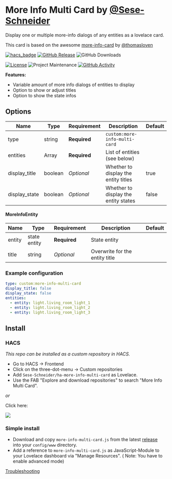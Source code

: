 # More Info Multi Card by [@Sese-Schneider](https://www.github.com/Sese-Schneider)

Display one or multiple more-info dialogs of any entities as a lovelace card.

This card is based on the awesome [more-info-card](https://github.com/thomasloven/lovelace-more-info-card) by [@thomasloven](https://github.com/thomasloven)

[![hacs_badge](https://img.shields.io/badge/HACS-Custom-41BDF5.svg?style=for-the-badge)](https://my.home-assistant.io/redirect/hacs_repository/?owner=Sese-Schneider&repository=ha-more-info-multi-card&category=frontend)
[![GitHub Release][releases-shield]][releases]
![GitHub Downloads][downloads-shield]

[![License][license-shield]](LICENSE)
![Project Maintenance][maintenance-shield]
[![GitHub Activity][commits-shield]][commits]

**Features:**

- Variable amount of more info dialogs of entities to display
- Option to show or adjust titles
- Option to show the state infos

## Options

| Name          | Type                  | Requirement  | Description                          | Default |
|---------------|-----------------------|--------------|--------------------------------------|---------|
| type          | string                | **Required** | `custom:more-info-multi-card`        |         |
| entities      | Array<MoreInfoEntity> | **Required** | List of entities (see below)         |         |
| display_title | boolean               | *Optional*   | Whether to display the entity titles | true    |
| display_state | boolean               | *Optional*   | Whether to display the entity states | false   |

#### MoreInfoEntity
| Name   | Type         | Requirement  | Description                    | Default |
|--------|--------------|--------------|--------------------------------|---------|
| entity | state entity | **Required** | State entity                   |         |
| title  | string       | *Optional*   | Overwrite for the entity title |         |


### Example configuration
```yaml
type: custom:more-info-multi-card
display_title: false
display_state: false
entities:
  - entity: light.living_room_light_1
  - entity: light.living_room_light_2
  - entity: light.living_room_light_3
```

## Install

### HACS

*This repo can be installed as a custom repository in HACS.*

* Go to HACS → Frontend
* Click on the three-dot-menu → Custom repositories
* Add `Sese-Schneider/ha-more-info-multi-card` as Lovelace.
* Use the FAB "Explore and download repositories" to search "More Info Multi Card".

_or_

Click here:

[![](https://my.home-assistant.io/badges/hacs_repository.svg)](https://my.home-assistant.io/redirect/hacs_repository/?owner=Sese-Schneider&repository=ha-more-info-multi-card&category=frontend)


### Simple install

* Download and copy `more-info-multi-card.js` from the
  latest [release](https://github.com/Sese-Schneider/ha-more-info-multi-card/releases/latest) into your `config/www`
  directory.
* Add a reference to `more-info-multi-card.js` as JavaScript-Module to your Lovelace dashboard via "Manage Resources". (
  Note: You have to enable advanced mode)
  

[Troubleshooting](https://github.com/thomasloven/hass-config/wiki/Lovelace-Plugins)



[commits-shield]: https://img.shields.io/github/commit-activity/y/Sese-Schneider/ha-more-info-multi-card.svg?style=for-the-badge

[downloads-shield]: https://img.shields.io/github/downloads/Sese-Schneider/ha-more-info-multi-card/total.svg?style=for-the-badge

[commits]: https://github.com/Sese-Schneider/ha-more-info-multi-card/commits/main

[license-shield]: https://img.shields.io/github/license/Sese-Schneider/ha-more-info-multi-card.svg?style=for-the-badge

[maintenance-shield]: https://img.shields.io/maintenance/yes/2023.svg?style=for-the-badge

[releases-shield]: https://img.shields.io/github/release/Sese-Schneider/ha-more-info-multi-card.svg?style=for-the-badge

[releases]: https://github.com/Sese-Schneider/ha-more-info-multi-card/releases
